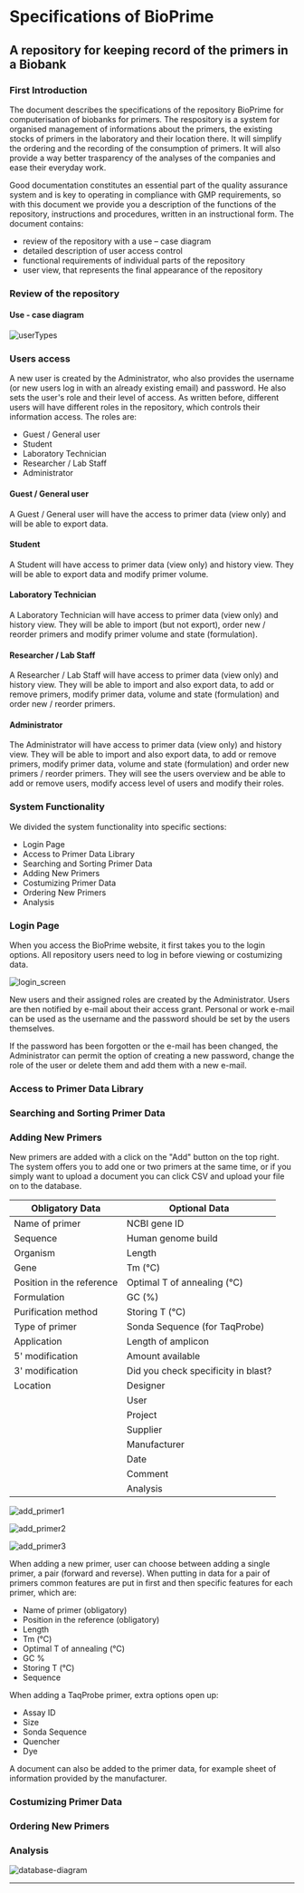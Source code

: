 ﻿
# Specifications of BioPrime

## A repository for keeping record of the primers in a Biobank

### First Introduction

The document describes the specifications of the repository BioPrime for computerisation of biobanks for primers. The respository is a system for organised management of informations about the primers, the existing stocks of primers in the laboratory and their location there. It will simplify the ordering and the recording of the consumption of primers. It will also provide a way better trasparency of the analyses of the companies and ease their everyday work.

Good documentation constitutes an essential part of the quality assurance system and is key to operating in compliance with GMP requirements, so with this document we provide you a description of the functions of the repository, instructions and procedures, written in an instructional form. The document contains:

* review of the repository with a use – case diagram
* detailed description of user access control
* functional requirements of individual parts of the repository
* user view, that represents the final appearance of the repository

### Review of the repository

#### Use - case diagram

![userTypes](./userTypes.jpeg)

### Users access

A new user is created by the Administrator, who also provides the username (or new users log in with an already existing email) and password. He also sets the user's role and their level of access.  As written before, different users will have different roles in the repository, which controls their information access. The roles are:

* Guest / General user
* Student
* Laboratory Technician
* Researcher / Lab Staff
* Administrator

#### Guest / General user

A Guest / General user will have the access to primer data (view only) and will be able to export data.

#### Student

A Student will have access to primer data (view only) and history view. They will be able to export data and modify primer volume.

#### Laboratory Technician

A Laboratory Technician will have access to primer data (view only) and history view. They will be able to import  (but not export), order new / reorder primers and modify primer volume and state (formulation).

#### Researcher / Lab Staff

A Researcher / Lab Staff will have access to primer data (view only) and history view. They will be able to import and also export data, to add or remove primers, modify primer data, volume and state (formulation) and order new / reorder primers.

#### Administrator

The Administrator will have access to primer data (view only) and history view. They will be able to import and also export data, to add or remove primers, modify primer data, volume and state (formulation) and order new primers / reorder primers. They will see the users overview and be able to add or remove users, modify  access level of users and modify their roles.

### System Functionality

We divided the system functionality into specific sections:

* Login Page
* Access to Primer Data Library
* Searching and Sorting Primer Data
* Adding New Primers
* Costumizing Primer Data
* Ordering New Primers
* Analysis

### Login Page

When you access the BioPrime website, it first takes you to the login options. All repository users need to log in before viewing or costumizing data.

![login_screen](./login_screen.JPG)

New users and their assigned roles are created by the Administrator. Users are then notified by e-mail about their access grant. Personal or work e-mail can be used as the username and the password should be set by the users themselves.

If the password has been forgotten or the e-mail has been changed, the Administrator can permit the option of creating a new password, change the role of the user or delete them and add them with a new e-mail.

### Access to Primer Data Library

### Searching and Sorting Primer Data

### Adding New Primers

New primers are added with a click on the "Add" button on the top right. The system offers you to add one or two primers at the same time, or if you simply want to upload a document you can click CSV and upload your file on to the database.

| Obligatory Data | Optional Data |
|-------|-------|
| Name of primer  | NCBI gene ID  |
| Sequence | Human genome build|
| Organism  | Length |
| Gene  | Tm (℃)  |
| Position in the reference | Optimal T of annealing (℃) |
| Formulation | GC (%)  |
| Purification method | Storing T (℃)   |
| Type of primer | Sonda Sequence (for TaqProbe)   |
| Application  | Length of amplicon  |
| 5' modification | Amount available  |
| 3' modification  | Did you check specificity in blast? |
| Location  | Designer |
|  | User |
|  | Project |
|  | Supplier |
|  | Manufacturer |
|  | Date |
|  | Comment |
|  | Analysis |

![add_primer1](./add_primer1.JPG)

![add_primer2](./add_primer2.JPG)

![add_primer3](./add_primer3.JPG)

When adding a new primer, user can choose between adding a single primer, a pair (forward and reverse). When putting in data for a pair of primers common features are put in first and then specific features for each primer, which are:

* Name of primer (obligatory)
* Position in the reference (obligatory)
* Length
* Tm (℃)
* Optimal T of annealing (℃)
* GC %
* Storing T (℃)
* Sequence

When adding a TaqProbe primer, extra options open up:

* Assay ID
* Size
* Sonda Sequence
* Quencher
* Dye

A document can also be added to the primer data, for example sheet of information provided by the manufacturer.

### Costumizing Primer Data

### Ordering New Primers

### Analysis

![database-diagram](./database-diagram.png)


-------------
